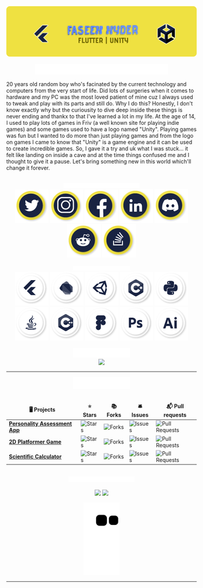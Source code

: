 <div class = "header">
	<img src = "https://github.com/faseehhyder/faseehhyder/blob/main/Images/Banner.png"/>
</div>

<div class = "heading_detail" align = "center">
	<br>
	<img src = "https://github.com/faseehhyder/faseehhyder/blob/main/Images/DETAIL.png" width = "70%">
	<br>
</div>
<div>
<p> 20 years old random boy who's facinated by the current technology and computers from the very start of life.
	Did lots of surgeries when it comes to hardware and my PC was the most loved patient of mine cuz I always used to tweak and play with its parts and still do.
	Why I do this? Honestly, I don't know exactly why but the curiousity to dive deep inside these things is never ending and thankx to that I've learned a lot in
	my life. At the age of 14, I used to play lots of games in Friv (a well known site for playing indie games) and some games used to have a logo named "Unity".
	Playing games was fun but I wanted to do more than just playing games and from the logo on games I came to know that "Unity" is a game engine and it can be 
	used to create incredible games. So, I gave it a try and uk what I was stuck... it felt like landing on inside a cave and at the time things confused me and I
	thought to give it a pause.
	Let's bring something new in this world which'll change it forever.
</p>
</div>
<div align = "center">
<br>
<img src = "https://github.com/faseehhyder/faseehhyder/blob/main/Images/PLACES%20YOU%20CAN%20FIND%20ME%20IN.png" width = "40%"/>
</div>
  <div align="center">
      <img src="https://github.com/faseehhyder/faseehhyder/blob/main/Icons/Twitter.png">
      <img src="https://github.com/faseehhyder/faseehhyder/blob/main/Icons/Instagram.png">
      <img src="https://github.com/faseehhyder/faseehhyder/blob/main/Icons/Facebook.png">
      <img src="https://github.com/faseehhyder/faseehhyder/blob/main/Icons/LinkedIn.png">
      <img src="https://github.com/faseehhyder/faseehhyder/blob/main/Icons/Discord.png">
      <img src="https://github.com/faseehhyder/faseehhyder/blob/main/Icons/Reddit.png">
      <img src="https://github.com/faseehhyder/faseehhyder/blob/main/Icons/Stackover%20Flow.png">
  </div>
  
<div class = "tools_languages" align = "center">
	<br>
	<img src = "https://github.com/faseehhyder/faseehhyder/blob/main/Images/Tool_Languages.png" width = "30%"/>
	<br>
	<img src = "https://github.com/faseehhyder/faseehhyder/blob/main/Images/Flutter.png"/>
	<img src = "https://github.com/faseehhyder/faseehhyder/blob/main/Icons/Dart.png"/>
	<img src = "https://github.com/faseehhyder/faseehhyder/blob/main/Icons/Unity.png"/>
	<img src = "https://github.com/faseehhyder/faseehhyder/blob/main/Icons/C%23.png"/>
	<img src = "https://github.com/faseehhyder/faseehhyder/blob/main/Icons/Python.png"/>
	<img src = "https://github.com/faseehhyder/faseehhyder/blob/main/Icons/Java.png"/>
	<img src = "https://github.com/faseehhyder/faseehhyder/blob/main/Icons/CPP.png"/>
	<img src = "https://github.com/faseehhyder/faseehhyder/blob/main/Icons/Figma.png"/>
	<img src = "https://github.com/faseehhyder/faseehhyder/blob/main/Icons/Photoshop.png"/>
	<img src = "https://github.com/faseehhyder/faseehhyder/blob/main/Icons/Illustrator.png"/>
	</div>
	<div class = "music" align = "center">	
	<br>
	<img src = "https://github.com/faseehhyder/faseehhyder/blob/main/Images/LISTENING.png" width = "150px"/>
	<br>
<img src = "https://spotify-github-profile.vercel.app/api/view?uid=hlerx6966y3z1l53bz2ixfhfw&cover_image=true&theme=natemoo-re&bar_color=fbfe39&bar_color_cover=false">
</div>
<hr>
<div class="projects" align="center">	
	<img src = "https://github.com/faseehhyder/faseehhyder/blob/main/Images/projects.png" width = "150px"/>								<br>
	<br>
<table>
  <thead align="center">
    <tr border: none;>
      <td><b>🖥️ Projects</b></td>
      <td><b>⭐ Stars</b></td>
      <td><b>📚 Forks</b></td>
      <td><b>🛎 Issues</b></td>
      <td><b>📬 Pull requests</b></td>
    </tr>
  </thead>
  <tbody>
    <tr>
      <td><a href="https://github.com/faseehhyder/personality_tester"><b>Personality Assessment App</b></a></td>
      <td><img alt="Stars" src="https://img.shields.io/github/stars/faseehhyder/personality_tester?style=flat-square&labelColor=343b41"/></td>
      <td><img alt="Forks" src="https://img.shields.io/github/forks/faseehhyder/personality_tester?style=flat-square&labelColor=343b41"/></td>
      <td><img alt="Issues" src="https://img.shields.io/github/issues/faseehhyder/personality_tester?style=flat-square&labelColor=343b41"/></td>
      <td><img alt="Pull Requests" src="https://img.shields.io/github/issues-pr/faseehhyder/personality_tester?style=flat-square&labelColor=343b41"/></td>
    </tr>
	  <tr>
      <td><a href="https://github.com/faseehhyder/2d-platfomer-game"><b>2D Platformer Game</b></a></td>
      <td><img alt="Stars" src="https://img.shields.io/github/stars/faseehhyder/2d-platfomer-game?style=flat-square&labelColor=343b41"/></td>
      <td><img alt="Forks" src="https://img.shields.io/github/forks/faseehhyder/2d-platfomer-game?style=flat-square&labelColor=343b41"/></td>
      <td><img alt="Issues" src="https://img.shields.io/github/issues/faseehhyder/2d-platfomer-game?style=flat-square&labelColor=343b41"/></td>
      <td><img alt="Pull Requests" src="https://img.shields.io/github/issues-pr/faseehhyder/2d-platfomer-game?style=flat-square&labelColor=343b41"/></td>
    </tr>
    <tr>
      <td><a href="https://github.com/faseehhyder/scientific-calculator"><b>Scientific Calculator</b></a></td>
      <td><img alt="Stars" src="https://img.shields.io/github/stars/faseehhyder/scientific-calculator?style=flat-square&labelColor=343b41"/></td>
      <td><img alt="Forks" src="https://img.shields.io/github/forks/faseehhyder/scientific-calculator?style=flat-square&labelColor=343b41"/></td>
      <td><img alt="Issues" src="https://img.shields.io/github/issues/faseehhyder/scientific-calculator?style=flat-square&labelColor=343b41"/></td>
      <td><img alt="Pull Requests" src="https://img.shields.io/github/issues-pr/faseehhyder/scientific-calculator?style=flat-square&labelColor=343b41"/></td>
    </tr>
  </tbody>
</table>
</div>
<p align="center">
	<br>
<img src = "https://github.com/faseehhyder/faseehhyder/blob/main/Images/contribution_states.png" width = "35%"/>
	<br>
	<br>
  <img width="400px" src="https://github-readme-stats.vercel.app/api?username=faseehhyder&count_private=true&show_icons=true&theme=material-palenight&hide_border=true&bg_color=1F222E" />
  <img width="400px" src="https://github-readme-streak-stats.herokuapp.com?user=faseehhyder&theme=material-palenight&hide_border=true&fire=C77800&ring=7C2AE8&background=1F222E" />
</p>
<div align="center"> <img src="https://raw.githubusercontent.com/muhiqsimui/muhiqsimui/output/github-contribution-grid-snake.svg" /></div>
 <hr>

